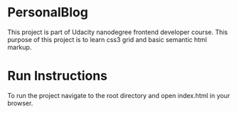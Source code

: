# PersonalBlog
This project is part of Udacity nanodegree frontend developer course.
This purpose of this project is to learn css3 grid and basic semantic html markup.

# Run Instructions
To run the project navigate to the root directory and open index.html in your browser.
